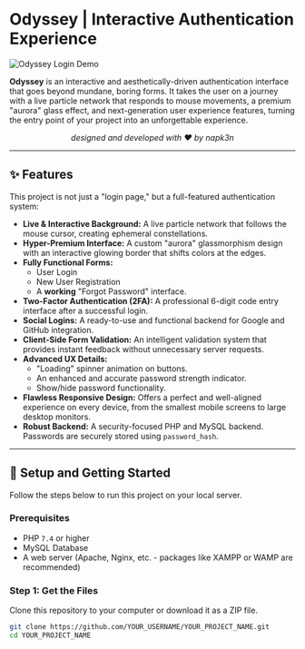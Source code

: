 # Odyssey | Interactive Authentication Experience

![Odyssey Login Demo](https://i.imgur.com/8Q9tG2A.gif)

**Odyssey** is an interactive and aesthetically-driven authentication interface that goes beyond mundane, boring forms. It takes the user on a journey with a live particle network that responds to mouse movements, a premium "aurora" glass effect, and next-generation user experience features, turning the entry point of your project into an unforgettable experience.

<p align="center">
  <em>designed and developed with ❤️ by napk3n</em>
</p>

---

## ✨ Features

This project is not just a "login page," but a full-featured authentication system:

*   **Live & Interactive Background:** A live particle network that follows the mouse cursor, creating ephemeral constellations.
*   **Hyper-Premium Interface:** A custom "aurora" glassmorphism design with an interactive glowing border that shifts colors at the edges.
*   **Fully Functional Forms:**
    *   User Login
    *   New User Registration
    *   A **working** "Forgot Password" interface.
*   **Two-Factor Authentication (2FA):** A professional 6-digit code entry interface after a successful login.
*   **Social Logins:** A ready-to-use and functional backend for Google and GitHub integration.
*   **Client-Side Form Validation:** An intelligent validation system that provides instant feedback without unnecessary server requests.
*   **Advanced UX Details:**
    *   "Loading" spinner animation on buttons.
    *   An enhanced and accurate password strength indicator.
    *   Show/hide password functionality.
*   **Flawless Responsive Design:** Offers a perfect and well-aligned experience on every device, from the smallest mobile screens to large desktop monitors.
*   **Robust Backend:** A security-focused PHP and MySQL backend. Passwords are securely stored using `password_hash`.

---

## 🚀 Setup and Getting Started

Follow the steps below to run this project on your local server.

### Prerequisites

*   PHP `7.4` or higher
*   MySQL Database
*   A web server (Apache, Nginx, etc. - packages like XAMPP or WAMP are recommended)

### Step 1: Get the Files

Clone this repository to your computer or download it as a ZIP file.

```bash
git clone https://github.com/YOUR_USERNAME/YOUR_PROJECT_NAME.git
cd YOUR_PROJECT_NAME